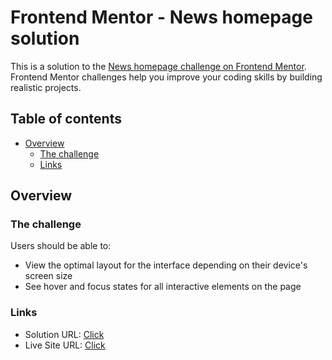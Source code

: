 # Frontend Mentor - News homepage solution

This is a solution to the [News homepage challenge on Frontend Mentor](https://www.frontendmentor.io/challenges/news-homepage-H6SWTa1MFl). Frontend Mentor challenges help you improve your coding skills by building realistic projects. 

## Table of contents

- [Overview](#overview)
  - [The challenge](#the-challenge)
  - [Links](#links)

## Overview

### The challenge

Users should be able to:

- View the optimal layout for the interface depending on their device's screen size
- See hover and focus states for all interactive elements on the page

### Links

- Solution URL: [Click](https://github.com/lassigcodr/vanilla-js-projects/tree/main/news-homepage-main)
- Live Site URL: [Click](https://lassigcodr.github.io/vanilla-js-projects/news-homepage-main/index.html)
